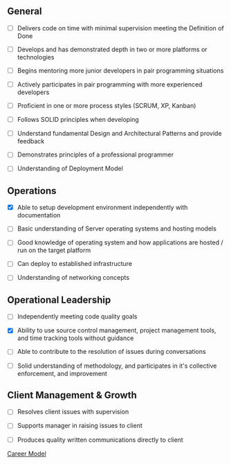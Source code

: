 ## **General**

- [ ]  Delivers code on time with minimal supervision meeting the Definition of Done
    
- [ ]  Develops and has demonstrated depth in two or more platforms or technologies
    
- [ ]  Begins mentoring more junior developers in pair programming situations
    
- [ ]  Actively participates in pair programming with more experienced developers
    
- [ ]  Proficient in one or more process styles (SCRUM, XP, Kanban)
    
- [ ]  Follows SOLID principles when developing
    
- [ ]  Understand fundamental Design and Architectural Patterns and provide feedback
    
- [ ]  Demonstrates principles of a professional programmer
    
- [ ]  Understanding of Deployment Model
    

## **Operations**

- [x]  Able to setup development environment independently with documentation
    
- [ ]  Basic understanding of Server operating systems and hosting models
    
- [ ]  Good knowledge of operating system and how applications are hosted / run on the target platform
    
- [ ]  Can deploy to established infrastructure
    
- [ ]  Understanding of networking concepts
    

## **Operational Leadership**

- [ ]  Independently meeting code quality goals
    
- [x]  Ability to use source control management, project management tools, and time tracking tools without guidance
    
- [ ]  Able to contribute to the resolution of issues during conversations
    
- [ ]  Solid understanding of methodology, and participates in it's collective enforcement, and improvement
    

## **Client Management & Growth**

- [ ]  Resolves client issues with supervision
    
- [ ]  Supports manager in raising issues to client 
    
- [ ]  Produces quality written communications directly to client
    

[Career Model](https://nexient.atlassian.net/wiki/spaces/CP/pages/4423732 "/wiki/spaces/CP/pages/4423732")